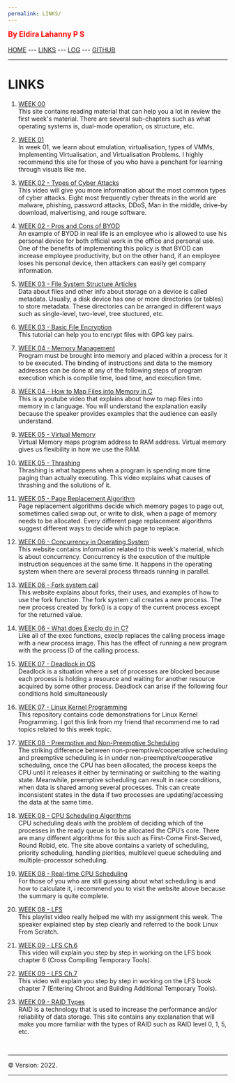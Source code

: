 ```yaml
---
permalink: LINKS/
---
```

<span style="color:red; font-weight:bold; font-size:larger;">By Eldira Lahanny P S </span>
<br><br>
[HOME](https://eldiralps.github.io/os222/) ---
[LINKS](https://eldiralps.github.io/os222/LINKS/) ---
[LOG](https://eldiralps.github.io/os222/TXT/mylog.txt) ---
[GITHUB](https://github.com/eldiralps/os222)
<br>
<hr>

# LINKS

1. [WEEK 00](https://www.notion.so/Lecture-01-Introduction-6a6c00684cc5412a93f430014a9a81e5#971b70590fad4c37861c4c37d0524b14)<br>
This site contains reading material that can help you a lot in review the first week's material. 
There are several sub-chapters such as what operating systems is, dual-mode operation, os structure, etc.

2. [WEEK 01](https://www.notion.so/Lecture-02-Virtual-Machines-b1c91dde244f43c686fd86fd9978abb8) <br>
In week 01, we learn about emulation, virtualisation, types of VMMs, Implementing Virtualisation, and Virtualisation Problems.
I highly recommend this site for those of you who have a penchant for learning through visuals like me.

3. [WEEK 02 - Types of Cyber Attacks](https://www.youtube.com/watch?v=Dk-ZqQ-bfy4) <br>
This video will give you more information about the most common types of cyber attacks. Eight most frequently cyber threats in the world are malware, phishing, password attacks, DDoS, Man in the middle, drive-by download, malvertising, and rouge software.

4. [WEEK 02 - Pros and Cons of BYOD](https://www.youtube.com/watch?v=kVNDl7ig1mk) <br>
An example of BYOD in real life is an employee who is allowed to use his personal device for both official work in the office and personal use. One of the benefits of implementing this policy is that BYOD can increase employee productivity, but on the other hand, if an employee loses his personal device, then attackers can easily get company information.

5. [WEEK 03 - File System Structure Articles](https://www.notion.so/Lecture-20-File-System-Structure-and-File-Links-f84da2a1bfe24d129f6e07620084ee68) <br>
Data about files and other info about storage on a device is called metadata. Usually, a disk device has one or more directories (or tables) to store metadata. These directories can be arranged in different ways such as single-level, two-level, tree stuctured, etc.

7. [WEEK 03 - Basic File Encryption](https://www.youtube.com/watch?v=DMGIlj7u7Eo) <br>
This tutorial can help you to encrypt files with GPG key pairs.

8. [WEEK 04 - Memory Management](https://www.massey.ac.nz/~mjjohnso/notes/59305/mod8.html) <br>
Program must be brought into memory and placed within a process for it to be executed. The binding of instructions and data to the memory addresses can be done at any of the following steps of program execution which is complile time, load time, and execution time.

9. [WEEK 04 - How to Map Files into Memory in C](https://www.youtube.com/watch?v=m7E9piHcfr4) <br>
 This is a youtube video that explains about how to map files into memory in c language. You will understand the explanation easily because the speaker provides examples that the audience can easily understand.
 
10. [WEEK 05 - Virtual Memory](https://www.youtube.com/watch?v=qlH4-oHnBb8) <br>
Virtual Memory maps program address to RAM address. Virtual memory gives us flexibility in how we use the RAM.

12. [WEEK 05 - Thrashing](https://www.youtube.com/watch?v=vtyXZWp9Fsk) <br>
Thrashing is what happens when a program is spending more time paging than actually executing. This video explains what causes of thrashing and the solutions of it.

13. [WEEK 05 - Page Replacement Algorithm](https://www.youtube.com/watch?v=2XMVk5YA7vA) <br>
Page replacement algorithms decide which memory pages to page out, sometimes called swap out, or write to disk, when a page of memory needs to be allocated. Every different page replacement algorithms suggest different ways to decide which page to replace.

14. [WEEK 06 - Concurrency in Operating System](https://www.geeksforgeeks.org/concurrency-in-operating-system/#:~:text=Concurrency%20is%20the%20execution%20of,shared%20memory%20or%20message%20passing.) <br>
This website contains information related to this week's material, which is about concurrency. Concurrency is the execution of the multiple instruction sequences at the same time. It happens in the operating system when there are several process threads running in parallel.

16. [WEEK 06 - Fork system call](https://www.geeksforgeeks.org/fork-system-call/) <br>
This website explains about forks, their uses, and examples of how to use the fork function. The fork system call creates a new process. The new process created by fork() is a copy of the current process except for the returned value.

17. [WEEK 06 - What does Execlp do in C?](https://support.sas.com/documentation/onlinedoc/ccompiler/doc/lr2/execlp.htm) <br>
Like all of the exec functions, execlp replaces the calling process image with a new process image. This has the effect of running a new program with the process ID of the calling process.

18. [WEEK 07 - Deadlock in OS](https://www.geeksforgeeks.org/introduction-of-deadlock-in-operating-system/) <br>
Deadlock is a situation where a set of processes are blocked because each process is holding a resource and waiting for another resource acquired by some other process. Deadlock can arise if the following four conditions hold simultaneously

19. [WEEK 07 - Linux Kernel Programming](https://github.com/PacktPublishing/Linux-Kernel-Programming-Part-2) <br>
This repository contains code demonstrations for Linux Kernel Programming. I got this link from my friend that recommend me to rad topics related to this week topic.

20. [WEEK 08 - Preemptive and Non-Preemptive Scheduling](https://www.youtube.com/watch?v=4DhFmL-6SDA) <br>
The striking difference between non-preemptive/cooperative scheduling and preemptive scheduling is in under non-preemptive/cooperative scheduling, once the CPU has been allocated, the process keeps the CPU until it releases it either by terminating or switching to the waiting state. Meanwhile, preemptive scheduling can result in race conditions, when data is shared among several processes. This can create inconsistent states in the data if two processes are updating/accessing the data at the same time.

22. [WEEK 08 - CPU Scheduling Algorithms](https://www.notion.so/Lecture-11-CPU-Scheduling-Algorithms-0dcfb5651d144b478d76788fbf1d5807) <br>
CPU scheduling deals with the problem of deciding which of the processes in the ready queue is to be allocated the CPU’s core. There are many different algorithms for this such as First-Come First-Served, Round Robid, etc. The site above contains a variety of scheduling, priority scheduling, handling piorities, multilevel queue scheduling and multiple-processor scheduling.

23. [WEEK 08 - Real-time CPU Scheduling](https://www.notion.so/Lecture-12-Real-time-CPU-Scheduling-4584438900fd4467a861afbcce04c3c5) <br>
For those of you who are still guessing about what scheduling is and how to calculate it, i recommend you to visit the website above because the summary is quite complete.

25. [WEEK 08 - LFS](https://www.youtube.com/watch?v=7ukLbyTTwGo&list=PLyc5xVO2uDsDlbR_LTP37nG6g4vbSSxSZ) <br>
This playlist video really helped me with my assignment this week. The speaker explained step by step clearly and referred to the book Linux From Scratch.

26. [WEEK 09 - LFS Ch.6](https://www.youtube.com/watch?v=0745lbRUGVE) <br>
This video will explain you step by step in working on the LFS book chapter 6 (Cross Compiling Temporary Tools). 

28. [WEEK 09 - LFS Ch.7](https://www.youtube.com/watch?v=zzxqYGHcL2c) <br>
This video will explain you step by step in working on the LFS book chapter 7 (Entering Chroot and Building Additional Temporary Tools). 

30. [WEEK 09 - RAID Types](https://www.prepressure.com/library/technology/raid) <br>
RAID is a technology that is used to increase the performance and/or reliability of data storage. This site contains any explanation that will make you more familiar with the types of RAID such as RAID level 0, 1, 5, etc.

<br>
<hr>
&copy; Version: 2022.
<hr>
<br>
